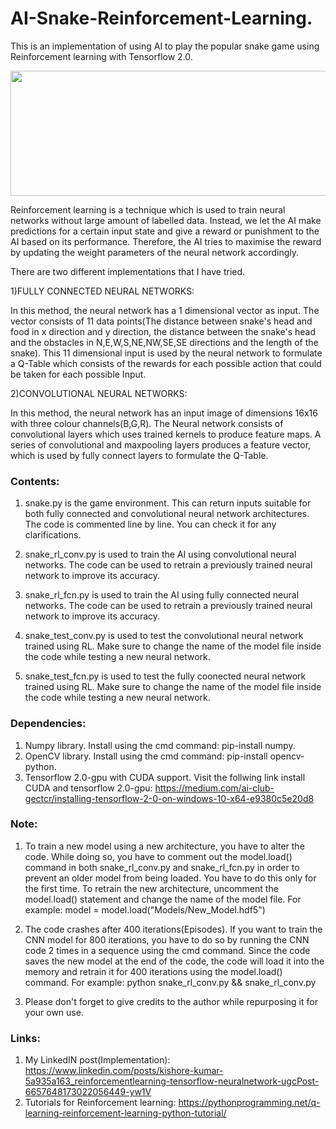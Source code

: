 # AI-Snake-Reinforcement-Learning.

This is an implementation of using AI to play the popular snake game using Reinforcement learning with Tensorflow 2.0.

  <p align="center">
  <img width="600" height="200" src="https://user-images.githubusercontent.com/34810513/79890993-efc7fb00-841d-11ea-8b65-5b5a715f476f.gif">
</p>

Reinforcement learning is a technique which is used to train neural networks without large amount of labelled data. Instead, we let the AI make predictions for a certain input state and give a reward or punishment to the AI based on its performance. Therefore, the AI tries to maximise the reward by updating the weight parameters of the neural network accordingly.

There are two different implementations that I have tried.

1)FULLY CONNECTED NEURAL NETWORKS:

In this method, the neural network has a 1 dimensional vector as input. The vector consists of 11 data points(The distance between snake's head and food in x direction and y direction, the distance between the snake's head and the obstacles in N,E,W,S,NE,NW,SE,SE directions and the length of the snake). This 11 dimensional input is used by the neural network to formulate a Q-Table which consists of the rewards for each possible action that could be taken for each possible Input.

2)CONVOLUTIONAL NEURAL NETWORKS:

In this method, the neural network has an input image of dimensions 16x16 with three colour channels(B,G,R). The Neural network consists of convolutional layers which uses trained kernels to produce feature maps. A series of convolutional and maxpooling layers produces a feature vector, which is used by fully connect layers to formulate the Q-Table.

### Contents:

1) snake.py is the game environment. This can return inputs suitable for both fully connected and convolutional neural network architectures. The code is commented line by line. You can check it for any clarifications.

2) snake_rl_conv.py is used to train the AI using convolutional neural networks. The code can be used to retrain a previously trained neural network to improve its accuracy.

3) snake_rl_fcn.py is used to train the AI using fully connected neural networks. The code can be used to retrain a previously trained neural network to improve its accuracy.

4) snake_test_conv.py is used to test the convolutional neural network trained using RL. Make sure to change the name of the model file inside the code while testing a new neural network.

5) snake_test_fcn.py is used to test the fully coonected neural network trained using RL. Make sure to change the name of the model file inside the code while testing a new neural network.

### Dependencies:

1) Numpy library. Install using the cmd command: pip-install numpy.
2) OpenCV library. Install using the cmd command: pip-install opencv-python.
3) Tensorflow 2.0-gpu with CUDA support. Visit the follwing link install CUDA and tensorflow 2.0-gpu: https://medium.com/ai-club-gectcr/installing-tensorflow-2-0-on-windows-10-x64-e9380c5e20d8

### Note:

1) To train a new model using a new architecture, you have to alter the code. While doing so, you have to comment out the model.load() command in both snake_rl_conv.py and snake_rl_fcn.py in order to prevent an older model from being loaded. You have to do this only for the first time. To retrain the new architecture, uncomment the model.load() statement and change the name of the model file.
For example:
model = model.load("Models/New_Model.hdf5")

2) The code crashes after 400 iterations(Episodes). If you want to train the CNN model for 800 iterations, you have to do so by running the CNN code 2 times in a sequence using the cmd command. Since the code saves the new model at the end of the code, the code will load it into the memory and retrain it for 400 iterations using the model.load() command.
For example:
python snake_rl_conv.py && snake_rl_conv.py

3) Please don't forget to give credits to the author while repurposing it for your own use.

### Links:

1) My LinkedIN post(Implementation): https://www.linkedin.com/posts/kishore-kumar-5a935a163_reinforcementlearning-tensorflow-neuralnetwork-ugcPost-6657648173022056449-yw1V
2) Tutorials for Reinforcement learning: https://pythonprogramming.net/q-learning-reinforcement-learning-python-tutorial/ 
